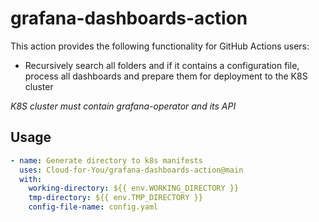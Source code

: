 # grafana-dashboards-action

This action provides the following functionality for GitHub Actions users:
- Recursively search all folders and if it contains a configuration file, process all dashboards and prepare them for deployment to the K8S cluster

*K8S cluster must contain grafana-operator and its API*

## Usage
```yaml
- name: Generate directory to k8s manifests
  uses: Cloud-for-You/grafana-dashboards-action@main
  with:
    working-directory: ${{ env.WORKING_DIRECTORY }}
    tmp-directory: ${{ env.TMP_DIRECTORY }}
    config-file-name: config.yaml
```



